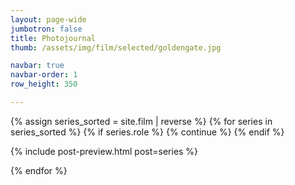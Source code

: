 ```yaml
---
layout: page-wide
jumbotron: false
title: Photojournal
thumb: /assets/img/film/selected/goldengate.jpg

navbar: true
navbar-order: 1
row_height: 350

---
```


<!-- selected photos -->
<div class="fj-gallery">

<script type="text/javascript">
  window.galleryRowHeight = {{ page.row_height }}
</script>

{% assign series_sorted = site.film | reverse %}
{% for series in series_sorted %}
  {% if series.role %}
    {% continue %}
  {% endif %}

  {% include post-preview.html post=series %}

{% endfor %}
</div>